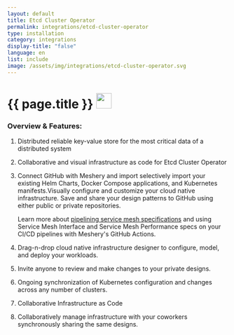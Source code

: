 ```yaml
---
layout: default
title: Etcd Cluster Operator
permalink: integrations/etcd-cluster-operator
type: installation
category: integrations
display-title: "false"
language: en
list: include
image: /assets/img/integrations/etcd-cluster-operator.svg
---
```


<h1>{{ page.title }} <img src="{{ page.image }}" style="width: 35px; height: 35px;" /></h1>


<!-- This needs replaced with the Category property, not the sub-category.
 #### Category: etcd-cluster-operator -->

### Overview & Features:
1. Distributed reliable key-value store for the most critical data of a distributed system

2. Collaborative and visual infrastructure as code for Etcd Cluster Operator

4. 
    Connect GitHub with Meshery and import selectively import your existing Helm Charts, Docker Compose applications, and Kubernetes manifests.Visually configure and customize your cloud native infrastructure.
    Save and share your design patterns to GitHub using either public or private repositories.



    Learn more about <a href="/blog/service-mesh-specifications/pipelining-service-mesh-specifications">pipelining service mesh specifications</a> and using Service Mesh Interface and Service Mesh Performance specs on your CI/CD pipelines with Meshery's GitHub Actions.



5. Drag-n-drop cloud native infrastructure designer to configure, model, and deploy your workloads.

6. Invite anyone to review and make changes to your private designs.

7. Ongoing synchronization of Kubernetes configuration and changes across any number of clusters.

8. Collaborative Infrastructure as Code

9. Collaboratively manage infrastructure with your coworkers synchronously sharing the same designs.


